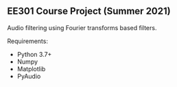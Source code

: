 ## EE301 Course Project (Summer 2021)

Audio filtering using Fourier transforms based filters.

Requirements:  
* Python 3.7+  
* Numpy  
* Matplotlib  
* PyAudio
